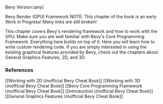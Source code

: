 Bevy Version:(any)


Bevy Render (GPU) Framework
NOTE: This chapter of the book is an early Work in Progress!
Many links are still broken!

This chapter covers Bevy's rendering framework and how to work with the GPU.
Make sure you are well familiar with Bevy's Core Programming
Framework. Everything here builds on top of it.
Here you will learn how to write custom rendering code. If you are simply
interested in using the existing graphical features provided by Bevy, check
out the chapters about General Graphics Features,
2D, and 3D.

### References
[[Working with 2D  Unofficial Bevy Cheat Book]] [[Working with 3D  Unofficial Bevy Cheat Book]] [[Bevy Core Programming Framework  Unofficial Bevy Cheat Book]] [[Introduction  Unofficial Bevy Cheat Book]] [[General Graphics Features  Unofficial Bevy Cheat Book]] 